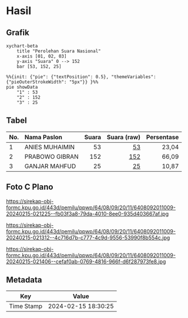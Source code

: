 # Hasil

## Grafik

```mermaid
xychart-beta
    title "Perolehan Suara Nasional"
    x-axis [01, 02, 03]
    y-axis "Suara" 0 --> 152
    bar [53, 152, 25]
```

```mermaid
%%{init: {"pie": {"textPosition": 0.5}, "themeVariables": {"pieOuterStrokeWidth": "5px"}} }%%
pie showData
    "1" : 53
    "2" : 152
    "3" : 25
```

## Tabel

| No. | Nama Paslon    | Suara | Suara (raw) | Persentase |
|:--- |:-------------- | -----:| -----------:| ----------:|
| 1   | ANIES MUHAIMIN | 53    | [53][p-1]   | 23,04      |
| 2   | PRABOWO GIBRAN | 152   | [152][p-2]  | 66,09      |
| 3   | GANJAR MAHFUD  | 25    | [25][p-3]   | 10,87      |


[p-1]: https://github.com/gigit-pemilu/pemilu-2024/blob/main/pilpres/hitung-suara/sub/64-kalimantan-timur/sub/08-kutai-timur/sub/09-bengalon/sub/2011-sepaso-barat/sub/009-tps/sub/paslon-1.txt
[p-2]: https://github.com/gigit-pemilu/pemilu-2024/blob/main/pilpres/hitung-suara/sub/64-kalimantan-timur/sub/08-kutai-timur/sub/09-bengalon/sub/2011-sepaso-barat/sub/009-tps/sub/paslon-2.txt
[p-3]: https://github.com/gigit-pemilu/pemilu-2024/blob/main/pilpres/hitung-suara/sub/64-kalimantan-timur/sub/08-kutai-timur/sub/09-bengalon/sub/2011-sepaso-barat/sub/009-tps/sub/paslon-3.txt

## Foto C Plano

https://sirekap-obj-formc.kpu.go.id/443d/pemilu/ppwp/64/08/09/20/11/6408092011009-20240215-021225--fb03f3a8-79da-4010-8ee0-935d403667af.jpg

https://sirekap-obj-formc.kpu.go.id/443d/pemilu/ppwp/64/08/09/20/11/6408092011009-20240215-021312--4c716d7b-c777-4c9d-9556-53990f8b554c.jpg

https://sirekap-obj-formc.kpu.go.id/443d/pemilu/ppwp/64/08/09/20/11/6408092011009-20240215-021406--cefaf0ab-0769-4816-966f-d6f287973fe8.jpg


## Metadata

| Key        | Value               |
| ---------- | ------------------- |
| Time Stamp | 2024-02-15 18:30:25 |




